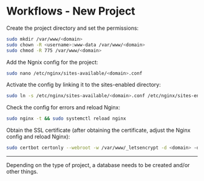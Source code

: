 # Workflows - New Project

Create the project directory and set the permissions:

```bash
sudo mkdir /var/www/<domain>
sudo chown -R <username>:www-data /var/www/<domain>
sudo chmod -R 775 /var/www/<domain>
```

Add the Ngnix config for the project:

```bash
sudo nano /etc/nginx/sites-available/<domain>.conf
```

Activate the config by linking it to the sites-enabled directory:

```bash
sudo ln -s /etc/nginx/sites-available/<domain>.conf /etc/nginx/sites-enabled
```

Check the config for errors and reload Nginx:

```bash
sudo nginx -t && sudo systemctl reload nginx
```

Obtain the SSL certificate (after obtaining the certificate, adjust the Nginx config and reload Nginx):

```bash
sudo certbot certonly --webroot -w /var/www/_letsencrypt -d <domain> -d www.<domain> --email <email> -n --agree-tos
```

---

Depending on the type of project, a database needs to be created and/or other things.
